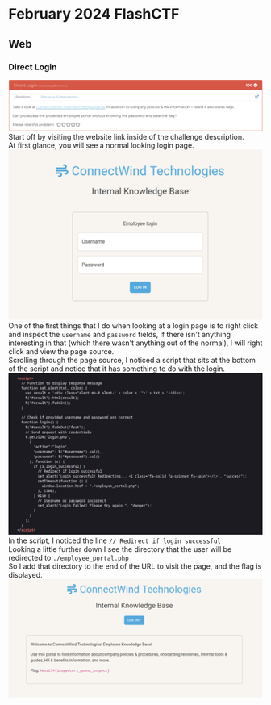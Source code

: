 # February 2024 FlashCTF

## Web
### Direct Login
![Display Web Challenge](Write-Ups/Content/MetaCTF-Feb-DirectLogin.png)\
Start off by visiting the website link inside of the challenge description.\
At first glance, you will see a normal looking login page.\
![Display Web1](Write-Ups/Content/MetaCTF-Feb-Web1.png)\
One of the first things that I do when looking at a login page is to right click and inspect the `username` and `password` fields, if there isn't anything interesting in that (which there wasn't anything out of the normal), I will right click and view the page source.\
Scrolling through the page source, I noticed a script that sits at the bottom of the script and notice that it has something to do with the login.\
![Display Web2](Write-Ups/Content/MetaCTF-Feb-Web2.png)\
In the script, I noticed the line `// Redirect if login successful`\
Looking a little further down I see the directory that the user will be redirected to `./employee_portal.php`\
So I add that directory to the end of the URL to visit the page, and the flag is displayed.\
![Display Web 3](Write-Ups/Content/MetaCTF-Feb-Web3.png)
